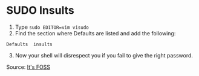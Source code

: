 # SUDO Insults

1. Type `sudo EDITOR=vim visudo` 
2. Find the section where Defaults are listed and add the following:
```visudo
Defaults  insults
```
3. Now your shell will disrespect you if you fail to give the right password.

Source: [It's FOSS](https://itsfoss.com/sudo-insult-linux/)
